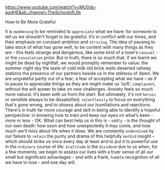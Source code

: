 https://www.youtube.com/watch?v=MU0do-agdHE&ab_channel=TheSchoolofLife 

How to Be More Grateful 


It is `maddening` to be reminded to `appreciate` what we have: for someone to tell us we shouldn’t forget to be grateful. It’s in conflict with our times, and their emphasis on constant ambition and `striving`. The idea of pausing to take stock of what has gone well, to be content with many things as they are - this feels strange and dangerous, like some kind of a loser’s `counsel` - or the `consolation` prize. But in truth, there is so much that, if we learnt we might be dead by nightfall, we would promptly remember to value: the summer night sky the taste of cold milk old brick walls deserted railway stations the presence of our partners beside us in the stillness of dawn. We are ungrateful partly out of a fear; a fear of accepting what we have – as if to pause to appreciate things as they are might make us ‘soft’, `complacent`, without the will-power to take on new challenges. Anxiety feels so much more natural. It’s been with us from the start. But ultimately, it's not `heroic` or sensible always to be dissatisfied; `relentlessly` to focus on everything that's gone wrong, and to obsess about our humiliations and rejections. There's in truth far more courage and skill in being able to identify a hopeful perspective: in knowing how to train and keep our eyes on what’s been - more or less - OK. What can best help us in this is - `oddly` - is the thought of our own death: how soon and how unexpectedly it may come, and how much we'll miss about life when it does. We are constantly `undermined` by our failure to `retain` the purity and drama of this helpfully `morbid` insight – which should strike us once every day at least and to put it to powerful use in the `ordinary` course of life. `Gratitude` is the `dividend` due to us when, for a few moments, we begin to assess our lives with a truer sense of all our small but significant advantages - and with a frank, `humble` recognition of all we have to lose - and one day will. 